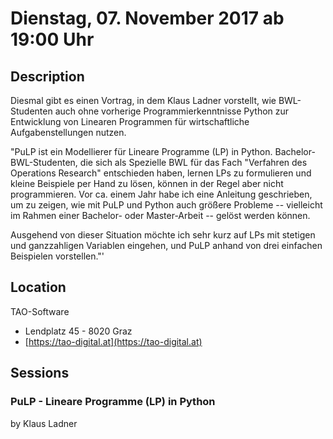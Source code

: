 # Dienstag, 07. November 2017 ab 19:00 Uhr

## Description

Diesmal gibt es einen Vortrag, in dem Klaus Ladner vorstellt, wie BWL-Studenten auch ohne vorherige Programmierkenntnisse Python zur Entwicklung von Linearen Programmen für wirtschaftliche Aufgabenstellungen nutzen.

"PuLP ist ein Modellierer für Lineare Programme (LP) in Python. Bachelor-BWL-Studenten, die sich als Spezielle BWL für das Fach "Verfahren des Operations Research" entschieden haben, lernen LPs zu formulieren und kleine Beispiele per Hand zu lösen, können in der Regel aber nicht programmieren. Vor ca. einem Jahr habe ich eine Anleitung geschrieben, um zu zeigen, wie mit PuLP und Python auch größere Probleme -- vielleicht im Rahmen einer Bachelor- oder Master-Arbeit -- gelöst werden können.

Ausgehend von dieser Situation möchte ich sehr kurz auf LPs mit stetigen und ganzzahligen Variablen eingehen, und PuLP anhand von drei einfachen Beispielen vorstellen."'

## Location

TAO-Software

- Lendplatz 45 - 8020 Graz
- [https://tao-digital.at](https://tao-digital.at)

## Sessions

### PuLP - Lineare Programme (LP) in Python

by Klaus Ladner
